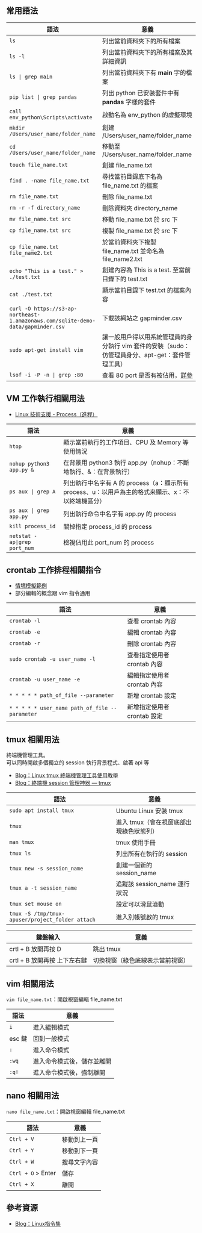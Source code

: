 ## 常用語法
語法|意義
----|----
`ls`|列出當前資料夾下的所有檔案
`ls -l`|列出當前資料夾下的所有檔案及其詳細資訊
`ls \| grep main`|列出當前資料夾下有 **main** 字的檔案
`pip list \| grep pandas`|列出 python 已安裝套件中有 **pandas** 字樣的套件
`call env_python\Scripts\activate`|啟動名為 env_python 的虛擬環境
`mkdir /Users/user_name/folder_name`|創建 /Users/user_name/folder_name
`cd /Users/user_name/folder_name`|移動至 /Users/user_name/folder_name
`touch file_name.txt`|創建 file_name.txt
`find . -name file_name.txt`|尋找當前目錄底下名為 file_name.txt 的檔案
`rm file_name.txt`|刪除 file_name.txt
`rm -r -f directory_name`|刪除資料夾 directory_name 
`mv file_name.txt src`|移動 file_name.txt 於 src 下
`cp file_name.txt src`|複製 file_name.txt 於 src 下
`cp file_name.txt file_name2.txt`|於當前資料夾下複製 file_name.txt 並命名為 file_name2.txt
`echo "This is a test." > ./test.txt`|創建內容為 This is a test. 至當前目錄下的 test.txt
`cat ./test.txt`|顯示當前目錄下 test.txt 的檔案內容
`curl -O https://s3-ap-northeast-1.amazonaws.com/sqlite-demo-data/gapminder.csv`|下載該網站之 gapminder.csv
`sudo apt-get install vim`| 讓一般用戶得以用系統管理員的身分執行 vim 套件的安裝（sudo：仿管理員身分、apt-get：套件管理工具）
`lsof -i -P -n \| grep :80`|查看 80 port 是否有被佔用，[詳參](https://www.ltsplus.com/linux/3-way-check-linux-listen-port)


## VM 工作執行相關用法
* [Linux 技術支援 - Process（進程）](https://www.hy-star.com.tw/tech/linux/process/process.html#jobs)
  
語法|意義
----|----
`htop`|顯示當前執行的工作項目、CPU 及 Memory 等使用情況
`nohup python3 app.py &`|在背景用 python3 執行 app.py（nohup：不斷地執行、&：在背景執行）
`ps aux \| grep A`|列出執行中名字有 A 的 process（a：顯示所有 process、u：以用戶為主的格式来顯示、x：不以終端機區分）
`ps aux \| grep app.py`|列出執行命令中名字有 app.py 的 process
`kill process_id`|關掉指定 process_id 的 process
`netstat -ap\|grep port_num`|檢視佔用此 port_num 的 process

## crontab 工作排程相關指令
* [情境模擬範例](https://github.com/yuning-lin/EnvironmentSetup/blob/main/Linux/BySenarios/CreateCronJob.md) 
* 部分編輯的概念跟 vim 指令通用 
  
語法|意義
----|----
`crontab -l`|查看 crontab 內容
`crontab -e`|編輯 crontab 內容
`crontab -r`|刪除 crontab 內容
`sudo crontab -u user_name -l`|查看指定使用者 crontab 內容
`crontab -u user_name -e`|編輯指定使用者 crontab 內容
`* * * * * path_of_file --parameter`|新增 crontab 設定
`* * * * * user_name path_of_file --parameter`|新增指定使用者 crontab 設定

## tmux 相關用法
終端機管理工具。  
可以同時開啟多個獨立的 session 執行背景程式、啟著 api 等  
* [Blog：Linux tmux 終端機管理工具使用教學](https://blog.gtwang.org/linux/linux-tmux-terminal-multiplexer-tutorial/) 
* [Blog：終端機 session 管理神器 — tmux](https://larrylu.blog/tmux-33a24e595fbc) 
  
語法|意義
----|----
`sudo apt install tmux`|Ubuntu Linux 安裝 tmux
`tmux`|進入 tmux（會在視窗底部出現綠色狀態列）
`man tmux`|tmux 使用手冊
`tmux ls`|列出所有在執行的 session
`tmux new -s session_name`|創建一個新的 session_name 
`tmux a -t session_name`|追蹤該 session_name 運行狀況
`tmux set mouse on`|設定可以滑鼠滾動
`tmux -S /tmp/tmux-apuser/project_folder attach`|進入別帳號啟的 tmux

鍵盤輸入|意義
----|----
crtl + B 放開再按 D | 跳出 tmux
crtl + B 放開再按 上下左右鍵 | 切換視窗（綠色底線表示當前視窗）


## vim 相關用法
`vim file_name.txt`：開啟視窗編輯 file_name.txt
  
語法|意義
----|----
`i`|進入編輯模式
esc 鍵|回到一般模式
`:`|進入命令模式
`:wq`|進入命令模式後，儲存並離開
`:q!`|進入命令模式後，強制離開

## nano 相關用法
`nano file_name.txt`：開啟視窗編輯 file_name.txt
  
語法|意義
----|----
`Ctrl + V`|移動到上一頁
`Ctrl + Y`|移動到下一頁
`Ctrl + W`|搜尋文字內容
`Ctrl + O` > Enter|儲存
`Ctrl + X`|離開

## 參考資源
* [Blog：Linux指令集](https://www.pcnet.idv.tw/pcnet/linux/linux_command.htm)

